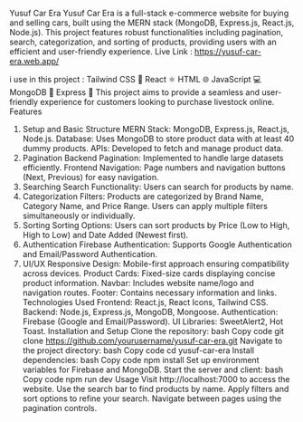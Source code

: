 Yusuf Car Era
Yusuf Car Era is a full-stack e-commerce website for buying and selling cars, built using the MERN stack (MongoDB, Express.js, React.js, Node.js). This project features robust functionalities including pagination, search, categorization, and sorting of products, providing users with an efficient and user-friendly experience.
Live Link   : https://yusuf-car-era.web.app/

i use in this project : 
Tailwind CSS 🎨 React ⚛️ HTML 🌐 JavaScript 💻 MongoDB 🍃 Express 🚂 This project aims to provide a seamless and user-friendly experience for customers looking to purchase livestock online.
Features
1. Setup and Basic Structure
MERN Stack: MongoDB, Express.js, React.js, Node.js.
Database: Uses MongoDB to store product data with at least 40 dummy products.
APIs: Developed to fetch and manage product data.
2. Pagination
Backend Pagination: Implemented to handle large datasets efficiently.
Frontend Navigation: Page numbers and navigation buttons (Next, Previous) for easy navigation.
3. Searching
Search Functionality: Users can search for products by name.
4. Categorization
Filters: Products are categorized by Brand Name, Category Name, and Price Range. Users can apply multiple filters simultaneously or individually.
5. Sorting
Sorting Options: Users can sort products by Price (Low to High, High to Low) and Date Added (Newest first).
6. Authentication
Firebase Authentication: Supports Google Authentication and Email/Password Authentication.
7. UI/UX
Responsive Design: Mobile-first approach ensuring compatibility across devices.
Product Cards: Fixed-size cards displaying concise product information.
Navbar: Includes website name/logo and navigation routes.
Footer: Contains necessary information and links.
Technologies Used
Frontend: React.js, React Icons, Tailwind CSS.
Backend: Node.js, Express.js, MongoDB, Mongoose.
Authentication: Firebase (Google and Email/Password).
UI Libraries: SweetAlert2, Hot Toast.
Installation and Setup
Clone the repository:
bash
Copy code
git clone https://github.com/yourusername/yusuf-car-era.git
Navigate to the project directory:
bash
Copy code
cd yusuf-car-era
Install dependencies:
bash
Copy code
npm install
Set up environment variables for Firebase and MongoDB.
Start the server and client:
bash
Copy code
npm run dev
Usage
Visit http://localhost:7000 to access the website.
Use the search bar to find products by name.
Apply filters and sort options to refine your search.
Navigate between pages using the pagination controls.







